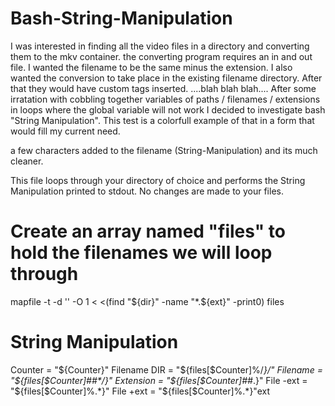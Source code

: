 # Bash-String-Manipulation
I was interested in finding all the video files in a directory and converting them to the mkv container.
the converting program requires an in and out file. I wanted the filename to be the same minus the extension.
I also wanted the conversion to take place in the existing filename directory. After that they would have custom tags inserted.
....blah blah blah.... After some irratation with cobbling together variables of paths / filenames / extensions
in loops where the global variable will not work I decided to investigate bash "String Manipulation".
This test is a colorfull example of that in a form that would fill my current need.

a few characters added to the filename (String-Manipulation) and its much cleaner.

This file loops through your directory of choice and performs the String Manipulation printed to stdout.
No changes are made to your files.

# Create an array named "files" to hold the filenames we will loop through
mapfile -t -d '' -O 1 < <(find "${dir}" -name "*.${ext}" -print0) files

# String Manipulation
Counter			=		"${Counter}"
Filename DIR		=		"${files[$Counter]%/*}/"
Filename		=		"${files[$Counter]##*/}"
Extension		=		"${files[$Counter]##*.}"
File -ext		=		"${files[$Counter]%.*}"
File +ext		=		"${files[$Counter]%.*}"ext
